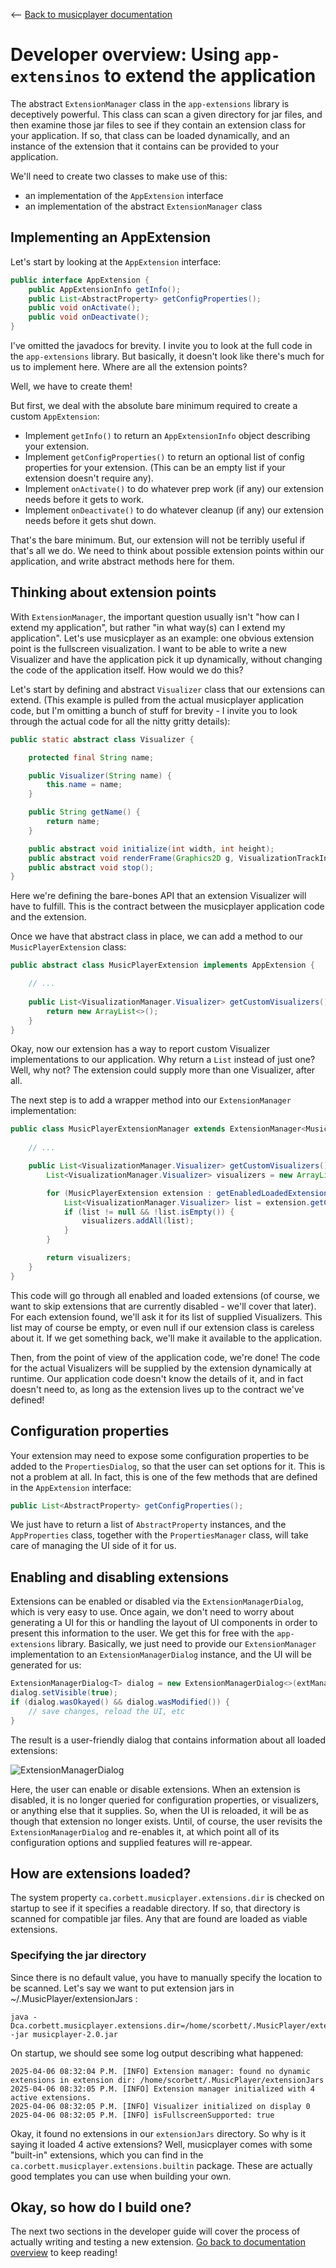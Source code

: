 <-- [Back to musicplayer documentation](../README.md)

# Developer overview: Using `app-extensinos` to extend the application

The abstract `ExtensionManager` class in the `app-extensions` library is deceptively powerful.
This class can scan a given directory for jar files, and then examine those jar files to see
if they contain an extension class for your application. If so, that class can be loaded dynamically,
and an instance of the extension that it contains can be provided to your application.

We'll need to create two classes to make use of this:
  - an implementation of the `AppExtension` interface
  - an implementation of the abstract `ExtensionManager` class

## Implementing an AppExtension

Let's start by looking at the `AppExtension` interface:

```java
public interface AppExtension {
    public AppExtensionInfo getInfo();
    public List<AbstractProperty> getConfigProperties();
    public void onActivate();
    public void onDeactivate();
}
```

I've omitted the javadocs for brevity. I invite you to look at the full code in the `app-extensions`
library. But basically, it doesn't look like there's much for us to implement here. Where are all
the extension points? 

Well, we have to create them!

But first, we deal with the absolute bare minimum required to create a custom `AppExtension`:

- Implement `getInfo()` to return an `AppExtensionInfo` object describing your extension.
- Implement `getConfigProperties()` to return an optional list of config properties for your extension. (This can be an empty list if your extension doesn't require any).
- Implement `onActivate()` to do whatever prep work (if any) our extension needs before it gets to work.
- Implement `onDeactivate()` to do whatever cleanup (if any) our extension needs before it gets shut down.

That's the bare minimum. But, our extension will not be terribly useful if that's all we do. We need to think about
possible extension points within our application, and write abstract methods here for them.

## Thinking about extension points

With `ExtensionManager`, the important question usually isn't "how can I extend my application", but rather
"in what way(s) can I extend my application". Let's use musicplayer as an example: one obvious extension
point is the fullscreen visualization. I want to be able to write a new Visualizer and have the application
pick it up dynamically, without changing the code of the application itself. How would we do this?

Let's start by defining and abstract `Visualizer` class that our extensions can extend. (This example is
pulled from the actual musicplayer application code, but I'm omitting a bunch of stuff for brevity - I invite
you to look through the actual code for all the nitty gritty details):

```java
public static abstract class Visualizer {

    protected final String name;

    public Visualizer(String name) {
        this.name = name;
    }

    public String getName() {
        return name;
    }

    public abstract void initialize(int width, int height);
    public abstract void renderFrame(Graphics2D g, VisualizationTrackInfo trackInfo);
    public abstract void stop();
}
```

Here we're defining the bare-bones API that an extension Visualizer will have to fulfill. This is the contract
between the musicplayer application code and the extension.

Once we have that abstract class in place, we can add a method to our `MusicPlayerExtension` class:

```java
public abstract class MusicPlayerExtension implements AppExtension {

    // ...
    
    public List<VisualizationManager.Visualizer> getCustomVisualizers() {
        return new ArrayList<>();
    }
}
```

Okay, now our extension has a way to report custom Visualizer implementations to our application. Why return
a `List` instead of just one? Well, why not? The extension could supply more than one Visualizer, after all.

The next step is to add a wrapper method into our `ExtensionManager` implementation:

```java
public class MusicPlayerExtensionManager extends ExtensionManager<MusicPlayerExtension> {
    
    // ...

    public List<VisualizationManager.Visualizer> getCustomVisualizers() {
        List<VisualizationManager.Visualizer> visualizers = new ArrayList<>();

        for (MusicPlayerExtension extension : getEnabledLoadedExtensions()) {
            List<VisualizationManager.Visualizer> list = extension.getCustomVisualizers();
            if (list != null && !list.isEmpty()) {
                visualizers.addAll(list);
            }
        }

        return visualizers;
    }
}
```

This code will go through all enabled and loaded extensions (of course, we want to skip extensions that
are currently disabled - we'll cover that later). For each extension found, we'll ask it for its list
of supplied Visualizers. This list may of course be empty, or even null if our extension class is
careless about it. If we get something back, we'll make it available to the application.

Then, from the point of view of the application code, we're done! The code for the actual Visualizers
will be supplied by the extension dynamically at runtime. Our application code doesn't know the details
of it, and in fact doesn't need to, as long as the extension lives up to the contract we've defined!

## Configuration properties

Your extension may need to expose some configuration properties to be added to the `PropertiesDialog`, so that
the user can set options for it. This is not a problem at all. In fact, this is one of the few methods
that are defined in the `AppExtension` interface:

```java
public List<AbstractProperty> getConfigProperties();
```

We just have to return a list of `AbstractProperty` instances, and the `AppProperties` class, together
with the `PropertiesManager` class, will take care of managing the UI side of it for us.

## Enabling and disabling extensions

Extensions can be enabled or disabled via the `ExtensionManagerDialog`, which is very easy to use. Once again,
we don't need to worry about generating a UI for this or handling the layout of UI components in order 
to present this information to the user. We get this for free with the `app-extensions` library. Basically,
we just need to provide our `ExtensionManager` implementation to an `ExtensionManagerDialog` instance, and
the UI will be generated for us:

```java
ExtensionManagerDialog<T> dialog = new ExtensionManagerDialog<>(extManager, owner);
dialog.setVisible(true);
if (dialog.wasOkayed() && dialog.wasModified()) {
    // save changes, reload the UI, etc
}
```

The result is a user-friendly dialog that contains information about all loaded extensions:

![ExtensionManagerDialog](screenshots/extension_manager.jpg "ExtensionManagerDialog")

Here, the user can enable or disable extensions. When an extension is disabled, it is no longer queried
for configuration properties, or visualizers, or anything else that it supplies. So, when the UI is
reloaded, it will be as though that extension no longer exists. Until, of course, the user revisits
the `ExtensionManagerDialog` and re-enables it, at which point all of its configuration options and
supplied features will re-appear.

## How are extensions loaded?

The system property `ca.corbett.musicplayer.extensions.dir` is checked on startup to see if it
specifies a readable directory. If so, that directory is scanned for compatible jar files. Any that
are found are loaded as viable extensions.

### Specifying the jar directory

Since there is no default value, you have to manually specify the location to be scanned. Let's say we
want to put extension jars in ~/.MusicPlayer/extensionJars :

```shell
java -Dca.corbett.musicplayer.extensions.dir=/home/scorbett/.MusicPlayer/extensionJars -jar musicplayer-2.0.jar
```

On startup, we should see some log output describing what happened:

```shell
2025-04-06 08:32:04 P.M. [INFO] Extension manager: found no dynamic extensions in extension dir: /home/scorbett/.MusicPlayer/extensionJars
2025-04-06 08:32:05 P.M. [INFO] Extension manager initialized with 4 active extensions.
2025-04-06 08:32:05 P.M. [INFO] Visualizer initialized on display 0
2025-04-06 08:32:05 P.M. [INFO] isFullscreenSupported: true
```

Okay, it found no extensions in our `extensionJars` directory. So why is it saying it loaded 4 active extensions?
Well, musicplayer comes with some "built-in" extensions, which you can find in the `ca.corbett.musicplayer.extensions.builtin`
package. These are actually good templates you can use when building your own. 

## Okay, so how do I build one?

The next two sections in the developer guide will cover the process of actually writing and testing
a new extension. [Go back to documentation overview](../README.md) to keep reading!
